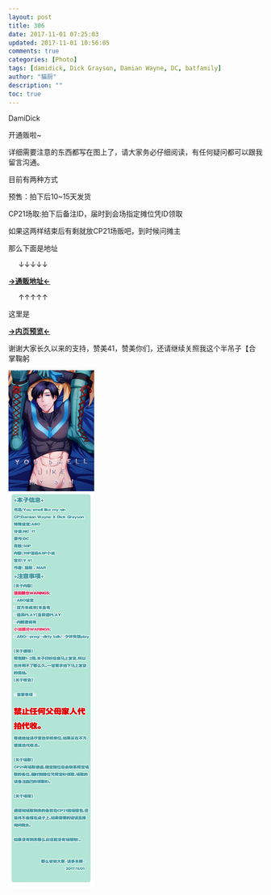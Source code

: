 ```yaml
---
layout: post
title: 306
date: 2017-11-01 07:25:03
updated: 2017-11-01 10:56:05
comments: true
categories: [Photo]
tags: [damidick, Dick Grayson, Damian Wayne, DC, batfamily]
author: "猫厨"
description: ""
toc: true
---
```


<p>DamiDick</p> 
<p>开通贩啦~</p> 
<p>详细需要注意的东西都写在图上了，请大家务必仔细阅读，有任何疑问都可以跟我留言沟通。</p> 
<p>目前有两种方式</p> 
<p>预售：拍下后10~15天发货</p> 
<p>CP21场取:拍下后备注ID，届时到会场指定摊位凭ID领取</p> 
<p>如果这两样结束后有剩就放CP21场贩吧，到时候问摊主</p> 
<p>那么下面是地址&nbsp;</p> 
<p>&nbsp;&nbsp;&nbsp;&nbsp;&nbsp;↓↓↓↓↓</p> 
<p><a target="_blank" rel="nofollow" href="https://item.taobao.com/item.htm?id=560981867107&amp;qq-pf-to=pcqq.c2c"  ><strong><span style="text-decoration:underline;"  >→通贩地址←</span></strong></a></p> 
<p>&nbsp;&nbsp;&nbsp;&nbsp;&nbsp;↑↑↑↑↑</p> 
<p>这里是</p> 
<p><a target="_blank" rel="nofollow" href="http://file.damidick.anime-japan.net/57a03750.jpeg"  ><strong><span style="text-decoration:underline;"  >→内页预览←</span></strong></a></p> 
<p>谢谢大家长久以来的支持，赞美41，赞美你们，还请继续关照我这个半吊子【合掌鞠躬</p>

![](https://raw.githubusercontent.com/alicewish/meowchain247/master/img_cVZNdzJtQk9JV2VLcXlITFcxd1p5UFhvem1DcDF4YUtpN2RnSlUwcHlTeGNkVFl1MGRBSmpBPT0.jpg)